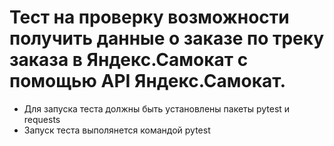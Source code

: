 ﻿# Тест на проверку возможности получить данные о заказе по треку заказа в Яндекс.Самокат с помощью API Яндекс.Самокат.
- Для запуска теста должны быть установлены пакеты pytest и requests
- Запуск теста выполянется командой pytest
